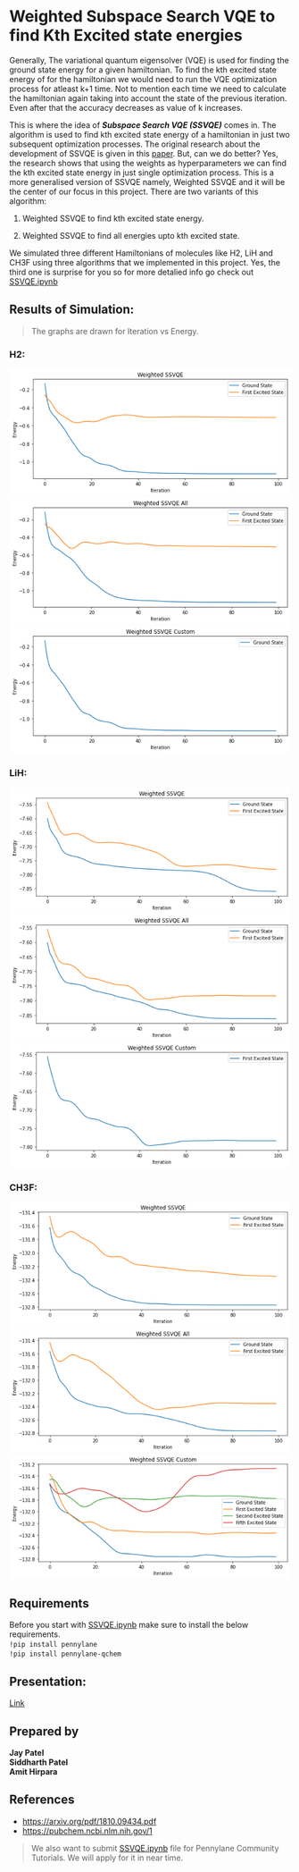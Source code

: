 # Weighted Subspace Search VQE to find Kth Excited state energies

Generally, The variational quantum eigensolver (VQE) is used for finding the ground state energy for a given hamiltonian. To find the kth excited state energy of for the hamiltonian we would need to run the VQE optimization process for atleast k+1 time. Not to mention each time we need to calculate the hamiltonian again taking into account the state of the previous iteration. Even after that the accuracy decreases as value of k increases.

This is where the idea of ***Subspace Search VQE (SSVQE)*** comes in. The algorithm is used to find kth excited state energy of a hamiltonian in just two subsequent optimization processes. The original research about the development of SSVQE is given in this [paper](https://arxiv.org/pdf/1810.09434.pdf). But, can we do better? Yes, the research shows that using the weights as hyperparameters we can find the kth excited state energy in just single optimization process. This is a more generalised version of SSVQE namely, Weighted SSVQE and it will be the center of our focus in this project. There are two variants of this algorithm:

1) Weighted SSVQE to find kth excited state energy.

2) Weighted SSVQE to find all energies upto kth excited state.

We simulated three different Hamiltonians of molecules like H2, LiH and CH3F using three algorithms that we implemented in this project. Yes, the third one is surprise for you so for more detalied info go check out [SSVQE.ipynb](./SSVQE.ipynb)

## Results of Simulation:
> The graphs are drawn for Iteration vs Energy.
### H2:
![H2_1](./Img/H2_1.png)![H2_2](./Img/H2_2.png)![H2_3](./Img/H2_3.png)
### LiH:
![LiH_1](./Img/LiH_1.png)![LiH_2](./Img/LiH_2.png)![LiH_2](./Img/LiH_3.png)
### CH3F:
![CH3F_1](./Img/CH3F_1.png)![CH3F_2](./Img/CH3F_2.png)![CH3F_2](./Img/CH3F_3.png)

## Requirements
Before you start with [SSVQE.ipynb](https://github.com/Jay-Patel-257/Qhack-2022/blob/main/SSVQE.ipynb) make sure to install the below requirements.<br>
`!pip install pennylane`<br>
`!pip install pennylane-qchem`

## Presentation:
[Link](https://docs.google.com/presentation/d/1P1tNo31xcmKQOwSVYmKvNdP2JYbssHYmoEam_dHvJ9U/edit?usp=sharing)

## Prepared by
**Jay Patel**<br>
**Siddharth Patel**<br>
**Amit Hirpara**

## References
* https://arxiv.org/pdf/1810.09434.pdf
* https://pubchem.ncbi.nlm.nih.gov/1
> We also want to submit [SSVQE.ipynb](./SSVQE.ipynb) file for Pennylane Community Tutorials. We will apply for it in near time.
